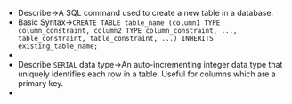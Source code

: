 - Describe→A SQL command used to create a new table in a database.
- Basic Syntax→`CREATE TABLE table_name (column1 TYPE column_constraint, column2 TYPE column_constraint, ..., table_constraint, table_constraint, ...) INHERITS existing_table_name;` 
- 
- Describe `SERIAL` data type→An auto-incrementing integer data type that uniquely identifies each row in a table. Useful for columns which are a primary key.
- 

